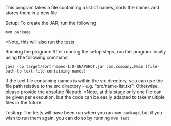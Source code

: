 This program takes a file containing a list of names, sorts the names and stores them in a new file.

Setup:
To create the JAR, run the following

`mvn package`

*Note, this will also run the tests

Running the program:
After running the setup steps, run the program locally using the following command

`java -cp target/sort-names-1.0-SNAPSHOT.jar com.company.Main [file-path-to-text-file-containing-names]`

If the text file containing names is within the src directory, you can use the file path relative to the src directory - e.g. "src/name-list.txt".
Otherwise, please provide the absolute filepath.
*Note, at this stage only one file can be given per execution, but the code can be easily adapted to take multiple files in the future.

Testing:
The tests will have been run when you ran `mvn package`, but if you wish to run them again, you can do so by running `mvn test`
